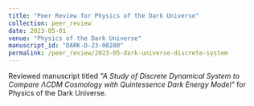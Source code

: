 ```yaml
---
title: "Peer Review for Physics of the Dark Universe"
collection: peer_review
date: 2023-05-01
venue: "Physics of the Dark Universe"
manuscript_id: "DARK-D-23-00280"
permalink: /peer_review/2023-05-dark-universe-discrete-system
---
```


Reviewed manuscript titled *"A Study of Discrete Dynamical System to Compare ΛCDM Cosmology with Quintessence Dark Energy Model"* for Physics of the Dark Universe.

